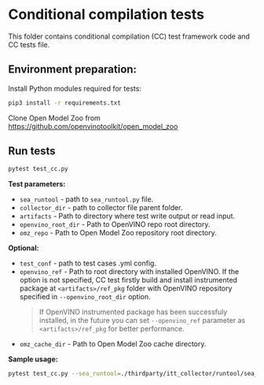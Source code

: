 # Conditional compilation tests

This folder contains conditional compilation (CC) test framework code and CC tests file.

## Environment preparation:
Install Python modules required for tests:
```bash
pip3 install -r requirements.txt 
```

Clone Open Model Zoo from https://github.com/openvinotoolkit/open_model_zoo

## Run tests

```bash
pytest test_cc.py
```
**Test parameters:**
- `sea_runtool` - path to `sea_runtool.py` file.
- `collector_dir` - path to collector file parent folder.
- `artifacts` - Path to directory where test write output or read input.
- `openvino_root_dir` - Path to OpenVINO repo root directory.
- `omz_repo` - Path to Open Model Zoo repository root directory. 

**Optional:**
- `test_conf` - path to test cases .yml config.
- `openvino_ref` - Path to root directory with installed OpenVINO. If the option is not specified, CC test firstly build and install
    instrumented package at `<artifacts>/ref_pkg` folder with OpenVINO repository specified in `--openvino_root_dir` option.
    > If OpenVINO instrumented package has been successfuly installed, in the future you can set `--openvino_ref` parameter as `<artifacts>/ref_pkg` for better performance.
- `omz_cache_dir` - Path to Open Model Zoo cache directory.

**Sample usage:**
```bash
pytest test_cc.py --sea_runtool=./thirdparty/itt_collector/runtool/sea_runtool.py --collector_dir=./bin/intel64/Release --artifacts=../artifacts --openvino_root_dir=. --omz_repo=../_open_model_zoo
```
